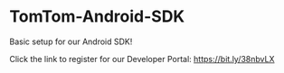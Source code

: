 # TomTom-Android-SDK
 Basic setup for our Android SDK!
 
 Click the link to register for our Developer Portal: https://bit.ly/38nbvLX
